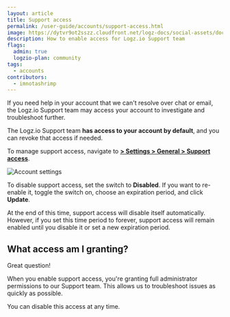 ```yaml
---
layout: article
title: Support access
permalink: /user-guide/accounts/support-access.html
image: https://dytvr9ot2sszz.cloudfront.net/logz-docs/social-assets/docs-social.jpg
description: How to enable access for Logz.io Support team
flags:
  admin: true
  logzio-plan: community
tags:
  - accounts
contributors:
  - imnotashrimp
---
```


If you need help in your account that we can't resolve over chat or email, the Logz.io Support team may access your account to investigate and troubleshoot further.

The Logz.io Support team **has access to your account by default**, and you can revoke that access if needed.

To manage support access, navigate to [**<i class="li li-gear"></i> > Settings > General > Support access**](https://app.logz.io/#/dashboard/settings/general).

![Account settings](https://dytvr9ot2sszz.cloudfront.net/logz-docs/accounts/enable-support.gif)

To disable support access, set the switch to **Disabled**. If you want to re-enable it, toggle the switch on, choose an expiration period, and click **Update**.

At the end of this time, support access will disable itself automatically. However, if you set this time period to forever, support access will remain enabled until you disable it or set a new expiration period.

## What access am I granting?

Great question!

When you enable support access, you're granting full administrator permissions to our Support team.
This allows us to troubleshoot issues as quickly as possible.

You can disable this access at any time.
